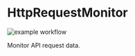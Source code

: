 # HttpRequestMonitor
![example workflow](https://github.com/Darktt/HttpRequestMonitor/actions/workflows/main.yml/badge.svg)

Monitor API request data.
